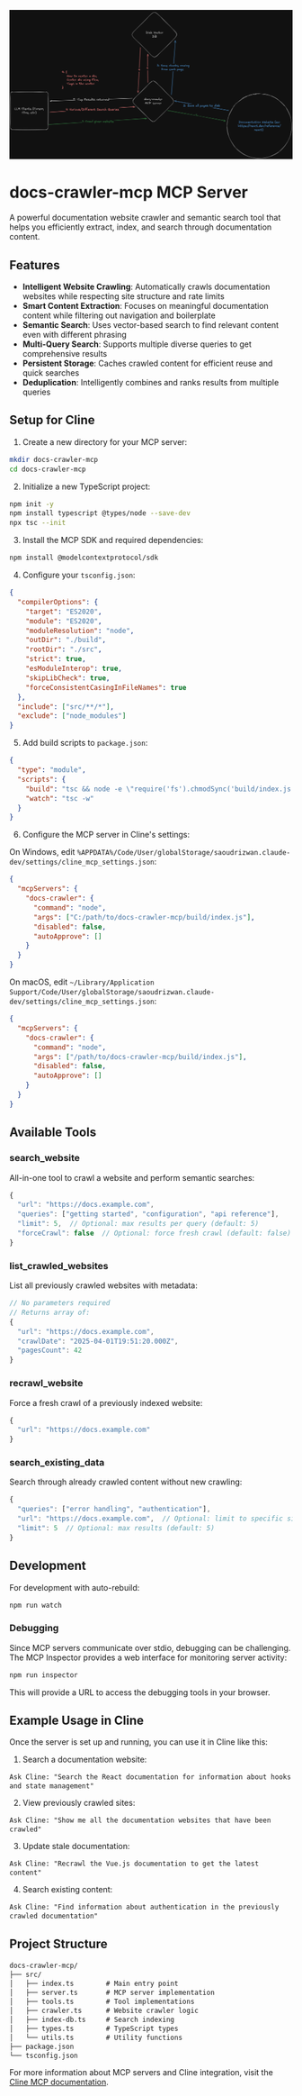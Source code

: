 ![alt text](image-1.png)

# docs-crawler-mcp MCP Server

A powerful documentation website crawler and semantic search tool that helps you efficiently extract, index, and search through documentation content.

## Features

- **Intelligent Website Crawling**: Automatically crawls documentation websites while respecting site structure and rate limits
- **Smart Content Extraction**: Focuses on meaningful documentation content while filtering out navigation and boilerplate
- **Semantic Search**: Uses vector-based search to find relevant content even with different phrasing
- **Multi-Query Search**: Supports multiple diverse queries to get comprehensive results
- **Persistent Storage**: Caches crawled content for efficient reuse and quick searches
- **Deduplication**: Intelligently combines and ranks results from multiple queries

## Setup for Cline

1. Create a new directory for your MCP server:

```bash
mkdir docs-crawler-mcp
cd docs-crawler-mcp
```

2. Initialize a new TypeScript project:

```bash
npm init -y
npm install typescript @types/node --save-dev
npx tsc --init
```

3. Install the MCP SDK and required dependencies:

```bash
npm install @modelcontextprotocol/sdk
```

4. Configure your `tsconfig.json`:

```json
{
  "compilerOptions": {
    "target": "ES2020",
    "module": "ES2020",
    "moduleResolution": "node",
    "outDir": "./build",
    "rootDir": "./src",
    "strict": true,
    "esModuleInterop": true,
    "skipLibCheck": true,
    "forceConsistentCasingInFileNames": true
  },
  "include": ["src/**/*"],
  "exclude": ["node_modules"]
}
```

5. Add build scripts to `package.json`:

```json
{
  "type": "module",
  "scripts": {
    "build": "tsc && node -e \"require('fs').chmodSync('build/index.js', '755')\"",
    "watch": "tsc -w"
  }
}
```

6. Configure the MCP server in Cline's settings:

On Windows, edit `%APPDATA%/Code/User/globalStorage/saoudrizwan.claude-dev/settings/cline_mcp_settings.json`:

```json
{
  "mcpServers": {
    "docs-crawler": {
      "command": "node",
      "args": ["C:/path/to/docs-crawler-mcp/build/index.js"],
      "disabled": false,
      "autoApprove": []
    }
  }
}
```

On macOS, edit `~/Library/Application Support/Code/User/globalStorage/saoudrizwan.claude-dev/settings/cline_mcp_settings.json`:

```json
{
  "mcpServers": {
    "docs-crawler": {
      "command": "node",
      "args": ["/path/to/docs-crawler-mcp/build/index.js"],
      "disabled": false,
      "autoApprove": []
    }
  }
}
```

## Available Tools

### search_website

All-in-one tool to crawl a website and perform semantic searches:

```typescript
{
  "url": "https://docs.example.com",
  "queries": ["getting started", "configuration", "api reference"],
  "limit": 5,  // Optional: max results per query (default: 5)
  "forceCrawl": false  // Optional: force fresh crawl (default: false)
}
```

### list_crawled_websites

List all previously crawled websites with metadata:

```typescript
// No parameters required
// Returns array of:
{
  "url": "https://docs.example.com",
  "crawlDate": "2025-04-01T19:51:20.000Z",
  "pagesCount": 42
}
```

### recrawl_website

Force a fresh crawl of a previously indexed website:

```typescript
{
  "url": "https://docs.example.com"
}
```

### search_existing_data

Search through already crawled content without new crawling:

```typescript
{
  "queries": ["error handling", "authentication"],
  "url": "https://docs.example.com",  // Optional: limit to specific site
  "limit": 5  // Optional: max results (default: 5)
}
```

## Development

For development with auto-rebuild:

```bash
npm run watch
```

### Debugging

Since MCP servers communicate over stdio, debugging can be challenging. The MCP Inspector provides a web interface for monitoring server activity:

```bash
npm run inspector
```

This will provide a URL to access the debugging tools in your browser.

## Example Usage in Cline

Once the server is set up and running, you can use it in Cline like this:

1. Search a documentation website:

```
Ask Cline: "Search the React documentation for information about hooks and state management"
```

2. View previously crawled sites:

```
Ask Cline: "Show me all the documentation websites that have been crawled"
```

3. Update stale documentation:

```
Ask Cline: "Recrawl the Vue.js documentation to get the latest content"
```

4. Search existing content:

```
Ask Cline: "Find information about authentication in the previously crawled documentation"
```

## Project Structure

```
docs-crawler-mcp/
├── src/
│   ├── index.ts        # Main entry point
│   ├── server.ts       # MCP server implementation
│   ├── tools.ts        # Tool implementations
│   ├── crawler.ts      # Website crawler logic
│   ├── index-db.ts     # Search indexing
│   ├── types.ts        # TypeScript types
│   └── utils.ts        # Utility functions
├── package.json
└── tsconfig.json
```

For more information about MCP servers and Cline integration, visit the [Cline MCP documentation](https://docs.cline.bot/mcp-servers/mcp).
